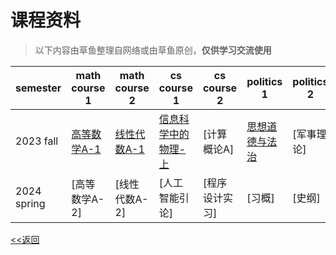 # 课程资料

>以下内容由草鱼整理自网络或由草鱼原创，**仅供学习交流使用**

|semester|math course 1|math course 2|cs course 1|cs course 2|politics 1|politics 2|others 1|others 2|others 3|
|----|----|----|----|----|----|----|----|----|----|
|2023 fall|[高等数学A-1](/courses/advanced-mathA1-intro)|[线性代数A-1](/courses/linear-algebraA1-intro)|[信息科学中的物理-上](/courses/physics-intro)|[计算概论A]|[思想道德与法治](/courses/morality-intro)|[军事理论]|[信息科学技术概论]|[学术英语听说]|[其他课程]|
|2024 spring|[高等数学A-2]|[线性代数A-2]|[人工智能引论]|[程序设计实习]|[习概]|[史纲]||||

[<<返回](/)
